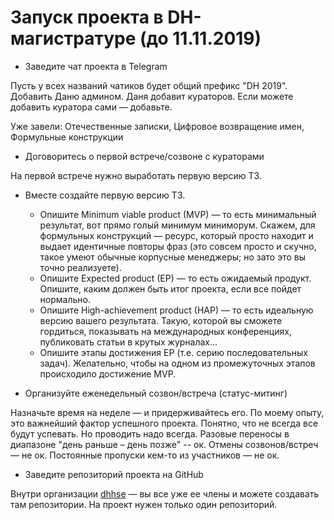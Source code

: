 # Запуск проекта в DH-магистратуре (до 11.11.2019)

* Заведите чат проекта в Telegram

Пусть у всех названий чатиков будет общий префикс "DH 2019". 
Добавить Даню админом. Даня добавит кураторов. 
Если можете добавить куратора сами — добавьте. 

Уже завели: Отечественные записки, Цифровое возвращение имен, Формульные конструкции

* Договоритесь о первой встрече/созвоне с кураторами

На первой встрече нужно выработать первую версию ТЗ. 

* Вместе создайте первую версию ТЗ. 

    * Опишите Minimum viable product (MVP) — то есть минимальный результат, вот прямо голый минимум миниморум. Скажем, для формульных конструкций — ресурс, который просто находит и выдает идентичные повторы фраз (это совсем просто и скучно, такое умеют обычные корпусные менеджеры; но зато это вы точно реализуете).   
    * Опишите Expected product (EP) — то есть ожидаемый продукт. Опишите, каким должен быть итог проекта, если все пойдет нормально.
    * Опишите High-achievement product (HAP) — то есть идеальную версию вашего результата. Такую, которой вы сможете гордиться, показывать на международных конференциях, публиковать статьи в крутых журналах...
    * Опишите этапы достижения EP (т.е. серию последовательных задач). Желательно, чтобы на одном из промежуточных этапов происходило достижение MVP.

* Организуйте еженедельный созвон/встреча (статус-митинг)

Назначьте время на неделе — и придерживайтесь его. По моему опыту, это важнейший фактор успешного проекта. 
Понятно, что не всегда все будут успевать. Но проводить надо всегда. Разовые переносы в диапазоне "день раньше – день позже" -- ок. 
Отмены созвонов/встреч — не ок. Постоянные пропуски кем-то из участников — не ок. 

* Заведите репозиторий проекта на GitHub

Внутри организации [dhhse](https://github.com/dhhse) — вы все уже ее члены и можете создавать там репозитории. На проект нужен только один репозиторий.
